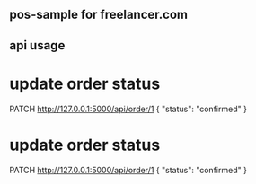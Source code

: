 ## pos-sample for freelancer.com


## api usage
# update order status
PATCH http://127.0.0.1:5000/api/order/1
{
      "status": "confirmed"
    }

# update order status
PATCH http://127.0.0.1:5000/api/order/1
{
      "status": "confirmed"
    }
